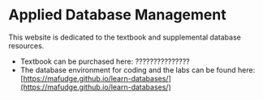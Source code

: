 # Applied Database Management

This website is dedicated to the textbook and supplemental database resources.


- Textbook can be purchased here: ???????????????
- The database environment for coding and the labs can be found here: [https://mafudge.github.io/learn-databases/](https://mafudge.github.io/learn-databases/)

